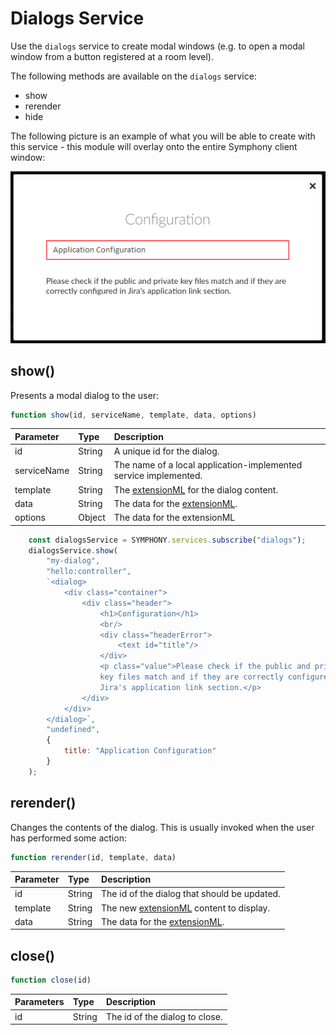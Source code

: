 # Dialogs Service

Use the `dialogs` service to create modal windows \(e.g. to open a modal window from a button registered at a room level\).

The following methods are available on the `dialogs` service:

* show
* rerender
* hide

The following picture is an example of what you will be able to create with this service - this module will overlay onto the entire Symphony client window:

![](../../../.gitbook/assets/7bfc2c3-configuration.png)

## show\(\)

Presents a modal dialog to the user:

```javascript
function show(id, serviceName, template, data, options)
```

| Parameter | Type | Description |
| :--- | :--- | :--- |
| id | String | A unique id for the dialog. |
| serviceName | String | The name of a local application-implemented service implemented. |
| template | String | The [extensionML](https://symphony-developers.symphony.com/docs/extensionml) for the dialog content. |
| data | String | The data for the [extensionML](https://symphony-developers.symphony.com/docs/extensionml). |
| options | Object | The data for the extensionML |

```javascript
    const dialogsService = SYMPHONY.services.subscribe("dialogs");
    dialogsService.show(
        "my-dialog",
        "hello:controller",
        `<dialog>
            <div class="container">
                <div class="header">
                    <h1>Configuration</h1>
                    <br/>
                    <div class="headerError">                              
                        <text id="title"/>
                    </div>
                    <p class="value">Please check if the public and private
                    key files match and if they are correctly configured in 
                    Jira's application link section.</p>
                </div>
            </div>
        </dialog>`,
        "undefined",
        {
            title: "Application Configuration"
        }
    );
```

## rerender\(\)

Changes the contents of the dialog. This is usually invoked when the user has performed some action:

```javascript
function rerender(id, template, data)
```

| Parameter | Type | Description |
| :--- | :--- | :--- |
| id | String | The id of the dialog that should be updated. |
| template | String | The new [extensionML](https://symphony-developers.symphony.com/docs/extensionml) content to display. |
| data | String | The data for the [extensionML](https://symphony-developers.symphony.com/docs/extensionml). |

## close\(\)

```javascript
function close(id)
```

| Parameters | Type | Description |
| :--- | :--- | :--- |
| id | String | The id of the dialog to close. |

